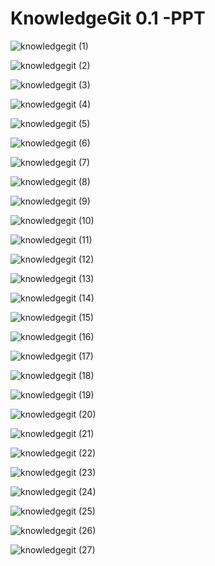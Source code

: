 # KnowledgeGit 0.1 -PPT

![knowledgegit (1)](https://raw.githubusercontent.com/gilgameshcc/KnowledgeGit-SimplePPT/master/knowledgegit%20(1).jpg)

![knowledgegit (2)](https://raw.githubusercontent.com/gilgameshcc/KnowledgeGit-SimplePPT/master/knowledgegit%20(2).jpg)

![knowledgegit (3)](https://raw.githubusercontent.com/gilgameshcc/KnowledgeGit-SimplePPT/master/knowledgegit%20(3).jpg)

![knowledgegit (4)](https://raw.githubusercontent.com/gilgameshcc/KnowledgeGit-SimplePPT/master/knowledgegit%20(4).jpg)

![knowledgegit (5)](https://raw.githubusercontent.com/gilgameshcc/KnowledgeGit-SimplePPT/master/knowledgegit%20(5).jpg)

![knowledgegit (6)](https://raw.githubusercontent.com/gilgameshcc/KnowledgeGit-SimplePPT/master/knowledgegit%20(6).jpg)

![knowledgegit (7)](https://raw.githubusercontent.com/gilgameshcc/KnowledgeGit-SimplePPT/master/knowledgegit%20(7).jpg)

![knowledgegit (8)](https://raw.githubusercontent.com/gilgameshcc/KnowledgeGit-SimplePPT/master/knowledgegit%20(8).jpg)

![knowledgegit (9)](https://raw.githubusercontent.com/gilgameshcc/KnowledgeGit-SimplePPT/master/knowledgegit%20(9).jpg)

![knowledgegit (10)](https://raw.githubusercontent.com/gilgameshcc/KnowledgeGit-SimplePPT/master/knowledgegit%20(10).jpg)

![knowledgegit (11)](https://raw.githubusercontent.com/gilgameshcc/KnowledgeGit-SimplePPT/master/knowledgegit%20(11).jpg)

![knowledgegit (12)](https://raw.githubusercontent.com/gilgameshcc/KnowledgeGit-SimplePPT/master/knowledgegit%20(12).jpg)

![knowledgegit (13)](https://raw.githubusercontent.com/gilgameshcc/KnowledgeGit-SimplePPT/master/knowledgegit%20(13).jpg)

![knowledgegit (14)](https://raw.githubusercontent.com/gilgameshcc/KnowledgeGit-SimplePPT/master/knowledgegit%20(14).jpg)

![knowledgegit (15)](https://raw.githubusercontent.com/gilgameshcc/KnowledgeGit-SimplePPT/master/knowledgegit%20(15).jpg)

![knowledgegit (16)](https://raw.githubusercontent.com/gilgameshcc/KnowledgeGit-SimplePPT/master/knowledgegit%20(16).jpg)

![knowledgegit (17)](https://raw.githubusercontent.com/gilgameshcc/KnowledgeGit-SimplePPT/master/knowledgegit%20(17).jpg)

![knowledgegit (18)](https://raw.githubusercontent.com/gilgameshcc/KnowledgeGit-SimplePPT/master/knowledgegit%20(18).jpg)

![knowledgegit (19)](https://raw.githubusercontent.com/gilgameshcc/KnowledgeGit-SimplePPT/master/knowledgegit%20(19).jpg)

![knowledgegit (20)](https://raw.githubusercontent.com/gilgameshcc/KnowledgeGit-SimplePPT/master/knowledgegit%20(20).jpg)

![knowledgegit (21)](https://raw.githubusercontent.com/gilgameshcc/KnowledgeGit-SimplePPT/master/knowledgegit%20(21).jpg)

![knowledgegit (22)](https://raw.githubusercontent.com/gilgameshcc/KnowledgeGit-SimplePPT/master/knowledgegit%20(22).jpg)

![knowledgegit (23)](https://raw.githubusercontent.com/gilgameshcc/KnowledgeGit-SimplePPT/master/knowledgegit%20(23).jpg)

![knowledgegit (24)](https://raw.githubusercontent.com/gilgameshcc/KnowledgeGit-SimplePPT/master/knowledgegit%20(24).jpg)

![knowledgegit (25)](https://raw.githubusercontent.com/gilgameshcc/KnowledgeGit-SimplePPT/master/knowledgegit%20(25).jpg)

![knowledgegit (26)](https://raw.githubusercontent.com/gilgameshcc/KnowledgeGit-SimplePPT/master/knowledgegit%20(26).jpg)

![knowledgegit (27)](https://raw.githubusercontent.com/gilgameshcc/KnowledgeGit-SimplePPT/master/knowledgegit%20(27).jpg)